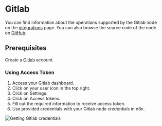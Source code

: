 # Gitlab

You can find information about the operations supported by the Gitlab node on the [integrations](https://n8n.io/integrations/n8n-nodes-base.gitlab) page. You can also browse the source code of the node on [GitHub](https://github.com/n8n-io/n8n/tree/master/packages/nodes-base/nodes/Gitlab).

## Prerequisites

Create a [Gitlab](https://gitlab.com/) account.

### Using Access Token

1. Access your Gitlab dashboard.
2. Click on your user icon in the top right.
3. Click on Settings.
4. Click on Access tokens.
5. Fill out the required information to receive access token.
6. Use provided credentials with your Gitlab node credentials in n8n.

![Getting Gitlab credentials](./using-access-token.gif)
